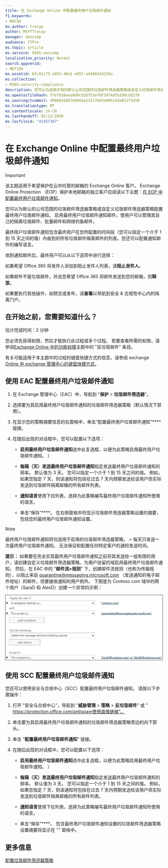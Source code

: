 ```yaml
---
title: 在 Exchange Online 中配置最终用户垃圾邮件通知
f1.keywords:
- NOCSH
ms.author: tracyp
author: MSFTTracyp
manager: dansimp
audience: ITPro
ms.topic: article
ms.service: O365-seccomp
localization_priority: Normal
search.appverid:
- MET150
ms.assetid: bfc91c73-a955-40e1-a95f-ad466624339a
ms.collection:
- M365-security-compliance
description: 您可以为适用于域的默认公司范围的垃圾邮件筛选器策略或自定义垃圾邮件筛选器策略配置最终用户垃圾邮件通知。
ms.openlocfilehash: f7ef916eea8d9c926f53ef073874dfb299cb92f8
ms.sourcegitcommit: 4986032867b8664a215178b5e095cbda021f3450
ms.translationtype: MT
ms.contentlocale: zh-CN
ms.lasthandoff: 02/12/2020
ms.locfileid: "41957387"
---
```

# <a name="configure-end-user-spam-notifications-in-exchange-online"></a>在 Exchange Online 中配置最终用户垃圾邮件通知

> [!IMPORTANT]
> 该主题适用于希望保护在云中托管的邮箱的 Exchange Online 客户。 Exchange Online Protection （EOP）保护本地邮箱的独立客户应阅读以下主题：[在 EOP 中配置最终用户垃圾邮件通知](configure-end-user-spam-notifications-in-eop.md)。 
  
您可以为默认的公司范围的垃圾邮件筛选器策略或自定义垃圾邮件筛选器策略配置最终用户垃圾邮件通知。 启用最终用户垃圾邮件通知邮件，使用户可以管理其自己的隔离垃圾邮件、批量邮件和网络钓鱼邮件。   
  
最终用户垃圾邮件通知包含最终用户在您所配置的时间段（您可以指定一个介于 1 到 15 天之间的值）内收到的所有垃圾邮件隔离邮件的列表。您还可以配置通知邮件的编写语言。
  
收到通知邮件后，最终用户可以从以下选项中进行选择：

如果希望 Office 365 将发件人添加到阻止发件人列表，请**阻止发件人**。

如果邮件不是垃圾邮件，并且您希望 Office 365 将邮件发送到您的邮箱，则**释放**。

如果要执行其他操作，如预览或发布，请**查看**以导航到安全 & 合规性中心内的隔离门户。
  
## <a name="what-do-you-need-to-know-before-you-begin"></a>在开始之前，您需要知道什么？

估计完成时间：2 分钟
  
您必须先获得权限，然后才能执行此过程或多个过程。 若要查看所需的权限，请参阅[Exchange Online 中的功能权限](https://docs.microsoft.com/exchange/permissions-exo/feature-permissions)主题中的 "反垃圾邮件" 条目。 
  
有关可能适用于本主题中的过程的键盘快捷方式的信息，请参阅 exchange [Online 中 exchange 管理中心的键盘快捷方式](https://docs.microsoft.com/Exchange/accessibility/keyboard-shortcuts-in-admin-center)。
  
## <a name="use-the-eac-to-configure-end-user-spam-notifications"></a>使用 EAC 配置最终用户垃圾邮件通知

1. 在 Exchange 管理中心（EAC）中，导航到 "**保护** \> **垃圾邮件筛选器**"。
    
2. 选择要为其启用最终用户垃圾邮件通知的垃圾邮件筛选器策略（默认情况下禁用）。
    
3. 在显示您的策略摘要信息的右窗格中，单击“配置最终用户垃圾邮件通知”**** 链接。 
    
4. 在随后出现的对话框中，您可以配置以下选项：
    
   - **启用最终用户垃圾邮件通知**选中此复选框，以便为此策略启用最终用户垃圾邮件通知。 ） 
    
   - **每隔（天）发送最终用户垃圾邮件通知**指定发送最终用户垃圾邮件通知的频率。 默认值为 3 天。 您可以指定一个介于 1 到 15 天之间的值。 例如，如果您指定 7 天，则该通知将包括在过去 7 天内预期发送给该用户但实际发送到垃圾邮件隔离邮箱的所有邮件列表。 
    
   - **通知语言**使用下拉列表，选择为此策略编写最终用户垃圾邮件通知所使用的语言。 
    
   - 单击“保存”****。 在右侧窗格中将显示垃圾邮件筛选器策略设置的摘要，包括您的最终用户垃圾邮件通知设置。
    
> [!NOTE]
>  最终用户垃圾邮件通知将仅适用于启用的垃圾邮件筛选器策略。 >  每天只发送一次最终用户垃圾邮件通知。 无法保证和配置任何特定客户的通知发送时间。 
  
 **提示：** 如果要在完全实现最终用户垃圾邮件通知之前将其发送给一组有限的用户，请创建自定义垃圾邮件筛选器策略，为用户驻留的域启用最终用户垃圾邮件通知。 然后，在 EAC 中的 "**邮件流\>规则**" 下，创建邮件流规则（也称为传输规则），以阻止来自 quarantine@messaging.microsoft.com （发送通知的电子邮件地址）的邮件，但要接收通知的用户例外。 下图是为 Contoso.com 域中的两个用户（SaraD 和 AlexD）创建一个异常的示例： 
  
![测试最终用户垃圾邮件通知的传输规则](../media/EOP-ESN-testspecificusers.jpg)
  
## <a name="use-the-scc-to-configure-end-user-spam-notifications"></a>使用 SCC 配置最终用户垃圾邮件通知

您还可以使用安全与合规中心（SCC）配置最终用户垃圾邮件通知。 请按以下步骤操作：

1. 打开 "安全与合规中心"，导航到 "**威胁管理** \> **策略** \> **反垃圾邮件**" 或 " https://protection.office.com/antispam使用直接链接"。

2. 单击要为其启用最终用户垃圾邮件通知的垃圾邮件筛选器策略旁边的向下箭头。

3. 单击 "**配置最终用户垃圾邮件通知**" 链接。

4. 在随后出现的对话框中，您可以配置以下选项：
    
   - **启用最终用户垃圾邮件通知**选中此复选框，以便为此策略启用最终用户垃圾邮件通知。 ） 
    
   - **每隔（天）发送最终用户垃圾邮件通知**指定发送最终用户垃圾邮件通知的频率。 默认值为 3 天。 您可以指定一个介于 1 到 15 天之间的值。 例如，如果您指定 7 天，则该通知将包括在过去 7 天内预期发送给该用户但实际发送到垃圾邮件隔离邮箱的所有邮件列表。 
    
   - **通知语言**使用下拉列表，选择为此策略编写最终用户垃圾邮件通知所使用的语言。 
    
   - 单击“保存”****。 包含最终用户垃圾邮件通知设置的垃圾邮件筛选器策略设置摘要将显示在 "" 窗格中。

## <a name="for-more-information"></a>更多信息

[配置垃圾邮件筛选器策略](configure-your-spam-filter-policies.md)
  

